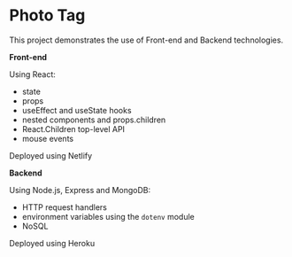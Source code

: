 # Photo Tag

This project demonstrates the use of Front-end and Backend technologies.

**Front-end**

Using React:

- state
- props
- useEffect and useState hooks
- nested components and props.children
- React.Children top-level API
- mouse events

Deployed using Netlify

**Backend**

Using Node.js, Express and MongoDB:

- HTTP request handlers
- environment variables using the `dotenv` module
- NoSQL

Deployed using Heroku
